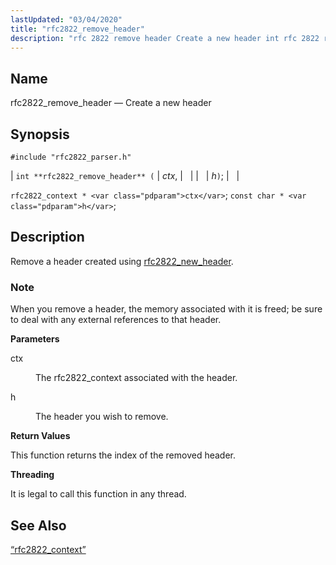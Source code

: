 ```yaml
---
lastUpdated: "03/04/2020"
title: "rfc2822_remove_header"
description: "rfc 2822 remove header Create a new header int rfc 2822 remove header ctx h rfc 2822 context ctx const char h Remove a header created using rfc 2822 new header When you remove a header the memory associated with it is freed be sure to deal with any external..."
---
```


<a name="apis.rfc2822_remove_header"></a> 
## Name

rfc2822_remove_header — Create a new header

## Synopsis

`#include "rfc2822_parser.h"`

| `int **rfc2822_remove_header** (` | <var class="pdparam">ctx</var>, |   |
|   | <var class="pdparam">h</var>`)`; |   |

`rfc2822_context * <var class="pdparam">ctx</var>`;
`const char * <var class="pdparam">h</var>`;<a name="idp58805088"></a> 
## Description

Remove a header created using [rfc2822_new_header](/momentum/3/3-api/apis-rfc-2822-new-header).

### Note

When you remove a header, the memory associated with it is freed; be sure to deal with any external references to that header.

**<a name="idp58808064"></a> Parameters**

<dl class="variablelist">

<dt>ctx</dt>

<dd>

The rfc2822_context associated with the header.

</dd>

<dt>h</dt>

<dd>

The header you wish to remove.

</dd>

</dl>

**<a name="idp58812624"></a> Return Values**

This function returns the index of the removed header.

**<a name="idp58813568"></a> Threading**

It is legal to call this function in any thread.

<a name="idp58814992"></a> 
## See Also

[“rfc2822_context”](/momentum/3/3-api/structs-rfc-2822-context)